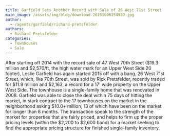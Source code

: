 ```yaml
---
title: Garfield Sets Another Record with Sale of 26 West 71st Street
main_image: /assets/img/blog/download-20151006154939.jpg
author:
  - /agents/garfield/richard-pretsfelder
authors:
  - Richard Pretsfelder
categories:
  - Townhouses
  - Sale
---
```

<p>After starting off 2014 with the record sale of 47 West 70th Street ($19.3 million and $2,570/ft, the high water mark for an Upper West Side 20 footer), Leslie Garfield has again started 2015 off with a bang. 26 West 71st Street, which, like 70th Street, was sold by Rick Pretsfelder, recently traded for $11.9 million and $2,163, a record for a 17' wide property on the Upper West Side. The townhouse is a single-family home that was renovated in 2008. Garfield was able to close the deal within 75 days of hitting the market, in stark contract to the 17 townhouses on the market  in the neighborhood asking $10.0+ million, 13 of which have been on the market for longer than 6 months. The transaction speak to the strength of the market for properties that are fairly priced, and helps to firm up the proper pricing levels (within the $2,200 to $2,600 band) for a market seeking to find the appropriate pricing structure for finished single-family inventory. </p>